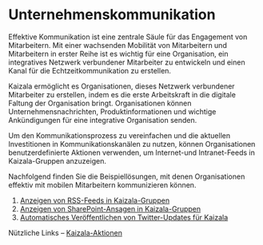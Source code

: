 # <a name="corporate-communications"></a>Unternehmenskommunikation

Effektive Kommunikation ist eine zentrale Säule für das Engagement von Mitarbeitern. Mit einer wachsenden Mobilität von Mitarbeitern und Mitarbeitern in erster Reihe ist es wichtig für eine Organisation, ein integratives Netzwerk verbundener Mitarbeiter zu entwickeln und einen Kanal für die Echtzeitkommunikation zu erstellen.

Kaizala ermöglicht es Organisationen, dieses Netzwerk verbundener Mitarbeiter zu erstellen, indem es die erste Arbeitskraft in die digitale Faltung der Organisation bringt. Organisationen können Unternehmensnachrichten, Produktinformationen und wichtige Ankündigungen für eine integrative Organisation senden.

Um den Kommunikationsprozess zu vereinfachen und die aktuellen Investitionen in Kommunikationskanälen zu nutzen, können Organisationen benutzerdefinierte Aktionen verwenden, um Internet-und Intranet-Feeds in Kaizala-Gruppen anzuzeigen.

Nachfolgend finden Sie die Beispiellösungen, mit denen Organisationen effektiv mit mobilen Mitarbeitern kommunizieren können.
 1. [Anzeigen von RSS-Feeds in Kaizala-Gruppen](GetRSSFeedsonKaizala/DisplayRSSFeedsinKaizalagroups.md)
 2. [Anzeigen von SharePoint-Ansagen in Kaizala-Gruppen](SharepointAnnouncementsonKaizala/DisplaySharepointAnnouncements.md)
 3. [Automatisches Veröffentlichen von Twitter-Updates für Kaizala](AutoPostTwitterUpdatesToKaizala/AutoPostTwitterUpdatesToKaizala.md)

Nützliche Links – [Kaizala-Aktionen](https://docs.microsoft.com/en-us/kaizala/actions/readme)
